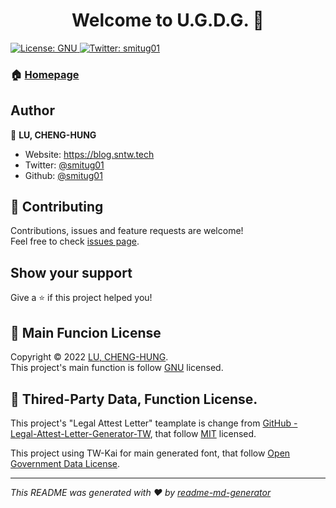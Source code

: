 <h1 align="center">Welcome to U.G.D.G. 👋</h1>
<p>
  </a>
  <a href="https://www.gnu.org/licenses/gpl-3.0.txt" target="_blank">
    <img alt="License: GNU" src="https://img.shields.io/badge/License-GNU-yellow.svg" />
  </a>
  <a href="https://twitter.com/smitug01" target="_blank">
    <img alt="Twitter: smitug01" src="https://img.shields.io/twitter/follow/smitug01.svg?style=social" />
  </a>
</p>

### 🏠 [Homepage](https://odg.sntw.tech)

## Author

👤 **LU, CHENG-HUNG**

* Website: https://blog.sntw.tech
* Twitter: [@smitug01](https://twitter.com/smitug01)
* Github: [@smitug01](https://github.com/smitug01)

## 🤝 Contributing

Contributions, issues and feature requests are welcome!<br />Feel free to check [issues page](https://github.com/smitug01/Unofficial-Government-Document-Generator/issues). 

## Show your support

Give a ⭐️ if this project helped you!

## 📝 Main Funcion License

Copyright © 2022 [LU, CHENG-HUNG](https://github.com/smitug01).<br />
This project's main function is follow [GNU](https://www.gnu.org/licenses/gpl-3.0.txt) licensed.

## 👥 Thired-Party Data, Function License.

This project's "Legal Attest Letter" teamplate is change from [GitHub - Legal-Attest-Letter-Generator-TW](https://github.com/csterryliu/Legal-Attest-Letter-Generator-TW), that follow [MIT](https://github.com/csterryliu/Legal-Attest-Letter-Generator-TW/blob/master/LICENSE) licensed.

This project using TW-Kai for main generated font, that follow [Open Government Data License](https://data.gov.tw/license).

***
_This README was generated with ❤️ by [readme-md-generator](https://github.com/kefranabg/readme-md-generator)_
